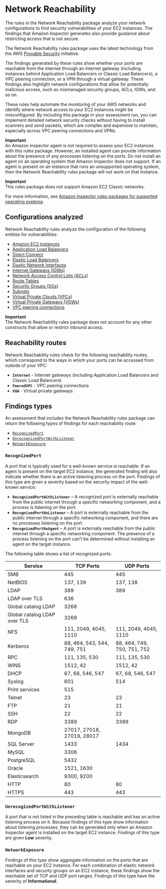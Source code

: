# Network Reachability<a name="inspector_network-reachability"></a>

The rules in the Network Reachability package analyze your network configurations to find security vulnerabilities of your EC2 instances\. The findings that Amazon Inspector generates also provide guidance about restricting access that is not secure\.

The Network Reachability rules package uses the latest technology from the AWS [Provable Security](https://aws.amazon.com/security/provable-security/) initiative\.

The findings generated by these rules show whether your ports are reachable from the internet through an internet gateway \(including instances behind Application Load Balancers or Classic Load Balancers\), a VPC peering connection, or a VPN through a virtual gateway\. These findings also highlight network configurations that allow for potentially malicious access, such as mismanaged security groups, ACLs, IGWs, and so on\.

These rules help automate the monitoring of your AWS networks and identify where network access to your EC2 instances might be misconfigured\. By including this package in your assessment run, you can implement detailed network security checks without having to install scanners and send packets, which are complex and expensive to maintain, especially across VPC peering connections and VPNs\.

**Important**  
An Amazon Inspector agent is not required to assess your EC2 instances with this rules package\. However, an installed agent can provide information about the presence of any processes listening on the ports\. Do not install an agent on an operating system that Amazon Inspector does not support\. If an agent is present on an instance that runs an unsupported operating system, then the Network Reachability rules package will not work on that instance\.

**Important**  
This rules package does not support Amazon EC2 Classic networks\.

For more information, see [Amazon Inspector rules packages for supported operating systems](inspector_rule-packages_across_os.md)\.

## Configurations analyzed<a name="inspector_network-reachability-configurations"></a>

Network Reachability rules analyze the configuration of the following entities for vulnerabilities:
+ [Amazon EC2 instances](https://docs.aws.amazon.com/AWSEC2/latest/UserGuide/concepts.html)
+ [Application Load Balancers](https://docs.aws.amazon.com/AmazonECS/latest/developerguide/load-balancer-types.html#alb)
+ [Direct Connect](https://docs.aws.amazon.com/directconnect/latest/UserGuide/Welcome.html)
+ [Elastic Load Balancers](https://docs.aws.amazon.com/AmazonECS/latest/developerguide/load-balancer-types.html)
+ [Elastic Network Interfaces](https://docs.aws.amazon.com/AWSEC2/latest/UserGuide/using-eni.html)
+ [Internet Gateways \(IGWs\)](https://docs.aws.amazon.com/vpc/latest/userguide/VPC_Internet_Gateway.html)
+ [Network Access Control Lists \(ACLs\)](https://docs.aws.amazon.com/vpc/latest/userguide/vpc-network-acls.html)
+ [Route Tables](https://docs.aws.amazon.com/vpc/latest/userguide/VPC_Route_Tables.html)
+ [Security Groups \(SGs\)](https://docs.aws.amazon.com/AWSEC2/latest/UserGuide/using-network-security.html)
+ [Subnets](https://docs.aws.amazon.com/vpc/latest/userguide/VPC_Subnets.html)
+ [Virtual Private Clouds \(VPCs\)](https://docs.aws.amazon.com/vpc/latest/userguide/VPC_Subnets.html)
+ [Virtual Private Gateways \(VGWs\)](https://docs.aws.amazon.com/vpc/latest/userguide/SetUpVPNConnections.html#vpn-create-vpg)
+ [VPC peering connections](https://docs.aws.amazon.com/vpc/latest/peering/what-is-vpc-peering.html)

**Important**  
The Network Reachability rules package does not account for any other constructs that allow or restrict inbound access\.

## Reachability routes<a name="inspector_network-reachability-Types"></a>

Network Reachability rules check for the following reachability routes, which correspond to the ways in which your ports can be accessed from outside of your VPC:
+ **`Internet`** \- Internet gateways \(including Application Load Balancers and Classic Load Balancers\)
+ **`PeeredVPC`** \- VPC peering connections
+ **`VGW`** \- Virtual private gateways

## Findings types<a name="inspector_network-reachability-types"></a>

An assessment that includes the Network Reachability rules package can return the following types of findings for each reachability route:
+ [`RecognizedPort`](#inspector_network-reachability-types-1)
+ [`UnrecognizedPortWithListener`](#inspector_network-reachability-types-2)
+ [`NetworkExposure`](#inspector_network-reachability-types-3)

### `RecognizedPort`<a name="inspector_network-reachability-types-1"></a>

A port that is typically used for a well\-known service is reachable\. If an agent is present on the target EC2 instance, the generated finding will also indicate whether there is an active listening process on the port\. Findings of this type are given a severity based on the security impact of the well\-known service:
+ **`RecognizedPortWithListener`** – A recognized port is externally reachable from the public internet through a specific networking component, and a process is listening on the port\.
+ **`RecognizedPortNoListener`** – A port is externally reachable from the public internet through a specific networking component, and there are no processes listening on the port\.
+ **`RecognizedPortNoAgent`** – A port is externally reachable from the public internet through a specific networking component\. The presence of a process listening on the port can't be determined without installing an agent on the target instance\.

The following table shows a list of recognized ports:


|  Service  |  TCP Ports  |  UDP Ports  | 
| --- | --- | --- | 
|  SMB  |  445  |  445  | 
|  NetBIOS  |  137, 139  |  137, 138  | 
|  LDAP  |  389  |  389  | 
|  LDAP over TLS  |  636  |  | 
|  Global catalog LDAP  |  3268  |  | 
|  Global catalog LDAP over TLS  |  3269  |  | 
|  NFS  |  111, 2049, 4045, 1110  |  111, 2049, 4045, 1110  | 
|  Kerberos  |  88, 464, 543, 544, 749, 751  |  88, 464, 749, 750, 751, 752  | 
|  RPC  |  111, 135, 530  |  111, 135, 530  | 
|  WINS  |  1512, 42  |  1512, 42  | 
|  DHCP  |  67, 68, 546, 547  |  67, 68, 546, 547  | 
|  Syslog  |  601  |  514  | 
|  Print services  |  515  |  | 
|  Telnet  |  23  |  23  | 
|  FTP  |  21  |  21  | 
|  SSH  |  22  |  22  | 
|  RDP  |  3389  |  3389  | 
|  MongoDB  |  27017, 27018, 27019, 28017  |  | 
|  SQL Server  |  1433  |  1434  | 
|  MySQL  |  3306  |  | 
|  PostgreSQL  |  5432  |  | 
|  Oracle  |  1521, 1630  |  | 
|  Elasticsearch  |  9300, 9200  |  | 
|  HTTP  | 80 | 80 | 
|  HTTPS  | 443 | 443 | 

### `UnrecogizedPortWithListener`<a name="inspector_network-reachability-types-2"></a>

A port that is not listed in the preceding table is reachable and has an active listening process on it\. Because findings of this type show information about listening processes, they can be generated only when an Amazon Inspector agent is installed on the target EC2 instance\. Findings of this type are given **Low** severity\.

### `NetworkExposure`<a name="inspector_network-reachability-types-3"></a>

Findings of this type show aggregate information on the ports that are reachable on your EC2 instance\. For each combination of elastic network interfaces and security groups on an EC2 instance, these findings show the reachable set of TCP and UDP port ranges\. Findings of this type have the severity of **Informational**\.